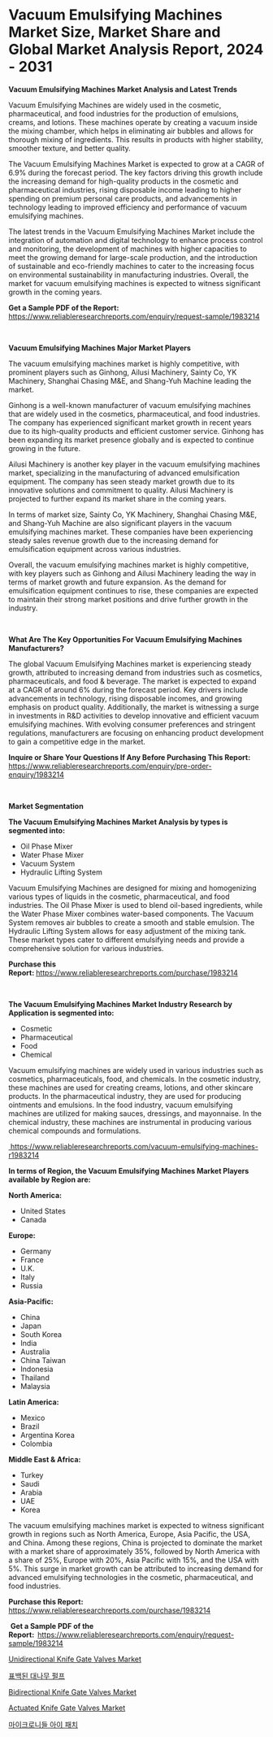 <p><h1>Vacuum Emulsifying Machines Market Size, Market Share and Global Market Analysis Report, 2024 - 2031</h1></p><p><strong>Vacuum Emulsifying Machines Market Analysis and Latest Trends</strong></p>
<p><p>Vacuum Emulsifying Machines are widely used in the cosmetic, pharmaceutical, and food industries for the production of emulsions, creams, and lotions. These machines operate by creating a vacuum inside the mixing chamber, which helps in eliminating air bubbles and allows for thorough mixing of ingredients. This results in products with higher stability, smoother texture, and better quality.</p><p>The Vacuum Emulsifying Machines Market is expected to grow at a CAGR of 6.9% during the forecast period. The key factors driving this growth include the increasing demand for high-quality products in the cosmetic and pharmaceutical industries, rising disposable income leading to higher spending on premium personal care products, and advancements in technology leading to improved efficiency and performance of vacuum emulsifying machines.</p><p>The latest trends in the Vacuum Emulsifying Machines Market include the integration of automation and digital technology to enhance process control and monitoring, the development of machines with higher capacities to meet the growing demand for large-scale production, and the introduction of sustainable and eco-friendly machines to cater to the increasing focus on environmental sustainability in manufacturing industries. Overall, the market for vacuum emulsifying machines is expected to witness significant growth in the coming years.</p></p>
<p><strong>Get a Sample PDF of the Report:&nbsp;</strong> <a href="https://www.reliableresearchreports.com/enquiry/request-sample/1983214">https://www.reliableresearchreports.com/enquiry/request-sample/1983214</a></p>
<p>&nbsp;</p>
<p><strong>Vacuum Emulsifying Machines Major Market Players</strong></p>
<p><p>The vacuum emulsifying machines market is highly competitive, with prominent players such as Ginhong, Ailusi Machinery, Sainty Co, YK Machinery, Shanghai Chasing M&E, and Shang-Yuh Machine leading the market.</p><p>Ginhong is a well-known manufacturer of vacuum emulsifying machines that are widely used in the cosmetics, pharmaceutical, and food industries. The company has experienced significant market growth in recent years due to its high-quality products and efficient customer service. Ginhong has been expanding its market presence globally and is expected to continue growing in the future.</p><p>Ailusi Machinery is another key player in the vacuum emulsifying machines market, specializing in the manufacturing of advanced emulsification equipment. The company has seen steady market growth due to its innovative solutions and commitment to quality. Ailusi Machinery is projected to further expand its market share in the coming years.</p><p>In terms of market size, Sainty Co, YK Machinery, Shanghai Chasing M&E, and Shang-Yuh Machine are also significant players in the vacuum emulsifying machines market. These companies have been experiencing steady sales revenue growth due to the increasing demand for emulsification equipment across various industries.</p><p>Overall, the vacuum emulsifying machines market is highly competitive, with key players such as Ginhong and Ailusi Machinery leading the way in terms of market growth and future expansion. As the demand for emulsification equipment continues to rise, these companies are expected to maintain their strong market positions and drive further growth in the industry.</p></p>
<p>&nbsp;</p>
<p><strong>What Are The Key Opportunities For Vacuum Emulsifying Machines Manufacturers?</strong></p>
<p><p>The global Vacuum Emulsifying Machines market is experiencing steady growth, attributed to increasing demand from industries such as cosmetics, pharmaceuticals, and food & beverage. The market is expected to expand at a CAGR of around 6% during the forecast period. Key drivers include advancements in technology, rising disposable incomes, and growing emphasis on product quality. Additionally, the market is witnessing a surge in investments in R&D activities to develop innovative and efficient vacuum emulsifying machines. With evolving consumer preferences and stringent regulations, manufacturers are focusing on enhancing product development to gain a competitive edge in the market.</p></p>
<p><strong>Inquire or Share Your Questions If Any Before Purchasing This Report:</strong> <a href="https://www.reliableresearchreports.com/enquiry/pre-order-enquiry/1983214">https://www.reliableresearchreports.com/enquiry/pre-order-enquiry/1983214</a></p>
<p>&nbsp;</p>
<p><strong>Market Segmentation</strong></p>
<p><strong>The Vacuum Emulsifying Machines Market Analysis by types is segmented into:</strong></p>
<p><ul><li>Oil Phase Mixer</li><li>Water Phase Mixer</li><li>Vacuum System</li><li>Hydraulic Lifting System</li></ul></p>
<p><p>Vacuum Emulsifying Machines are designed for mixing and homogenizing various types of liquids in the cosmetic, pharmaceutical, and food industries. The Oil Phase Mixer is used to blend oil-based ingredients, while the Water Phase Mixer combines water-based components. The Vacuum System removes air bubbles to create a smooth and stable emulsion. The Hydraulic Lifting System allows for easy adjustment of the mixing tank. These market types cater to different emulsifying needs and provide a comprehensive solution for various industries.</p></p>
<p><strong>Purchase this Report:&nbsp;</strong><a href="https://www.reliableresearchreports.com/purchase/1983214">https://www.reliableresearchreports.com/purchase/1983214</a></p>
<p>&nbsp;</p>
<p><strong>The Vacuum Emulsifying Machines Market Industry Research by Application is segmented into:</strong></p>
<p><ul><li>Cosmetic</li><li>Pharmaceutical</li><li>Food</li><li>Chemical</li></ul></p>
<p><p>Vacuum emulsifying machines are widely used in various industries such as cosmetics, pharmaceuticals, food, and chemicals. In the cosmetic industry, these machines are used for creating creams, lotions, and other skincare products. In the pharmaceutical industry, they are used for producing ointments and emulsions. In the food industry, vacuum emulsifying machines are utilized for making sauces, dressings, and mayonnaise. In the chemical industry, these machines are instrumental in producing various chemical compounds and formulations.</p></p>
<p><a href="https://www.reliableresearchreports.com/vacuum-emulsifying-machines-r1983214">&nbsp;https://www.reliableresearchreports.com/vacuum-emulsifying-machines-r1983214</a></p>
<p><strong>In terms of Region, the Vacuum Emulsifying Machines Market Players available by Region are:</strong></p>
<p>
    <p> <strong> North America: </strong>
        <ul>
            <li>United States</li>
            <li>Canada</li>
        </ul>
        </p> 
    <p> <strong> Europe: </strong>
        <ul>
            <li>Germany</li>
            <li>France</li>
            <li>U.K.</li>
            <li>Italy</li>
            <li>Russia</li>
        </ul>
        </p> 
    <p> <strong> Asia-Pacific: </strong>
        <ul>
            <li>China</li>
            <li>Japan</li>
            <li>South Korea</li>
            <li>India</li>
            <li>Australia</li>
            <li>China Taiwan</li>
            <li>Indonesia</li>
            <li>Thailand</li>
            <li>Malaysia</li>
        </ul>
        </p> 
    <p> <strong> Latin America: </strong>
        <ul>
            <li>Mexico</li>
            <li>Brazil</li>
            <li>Argentina Korea</li>
            <li>Colombia</li>
        </ul>
        </p> 
    <p> <strong> Middle East & Africa: </strong>
        <ul>
            <li>Turkey</li>
            <li>Saudi</li>
            <li>Arabia</li>
            <li>UAE</li>
            <li>Korea</li>
        </ul>
    </p>
    </p>
<p><p>The vacuum emulsifying machines market is expected to witness significant growth in regions such as North America, Europe, Asia Pacific, the USA, and China. Among these regions, China is projected to dominate the market with a market share of approximately 35%, followed by North America with a share of 25%, Europe with 20%, Asia Pacific with 15%, and the USA with 5%. This surge in market growth can be attributed to increasing demand for advanced emulsifying technologies in the cosmetic, pharmaceutical, and food industries.</p></p>
<p><strong>Purchase this Report: </strong><a href="https://www.reliableresearchreports.com/purchase/1983214">https://www.reliableresearchreports.com/purchase/1983214</a></p>
<p>&nbsp;<strong>Get a Sample PDF of the Report:&nbsp;&nbsp;</strong><a href="https://www.reliableresearchreports.com/enquiry/request-sample/1983214">https://www.reliableresearchreports.com/enquiry/request-sample/1983214</a></p>
<p><strong></strong></p>
<p><p><a href="https://github.com/zzflqewx24/Market-Research-Report-List-1/blob/main/unidirectional-knife-gate-valves-market.md">Unidirectional Knife Gate Valves Market</a></p><p><a href="https://github.com/vskv4779xr1/Market-Research-Report-List-3/blob/main/304880772320.md">표백된 대나무 펄프</a></p><p><a href="https://github.com/troySchroederhs/Market-Research-Report-List-1/blob/main/bidirectional-knife-gate-valves-market.md">Bidirectional Knife Gate Valves Market</a></p><p><a href="https://github.com/FrankHernanXXfnf/Market-Research-Report-List-1/blob/main/actuated-knife-gate-valves-market.md">Actuated Knife Gate Valves Market</a></p><p><a href="https://github.com/CliftonFisher9067/Market-Research-Report-List-3/blob/main/536239872321.md">마이크로니들 아이 패치</a></p></p>